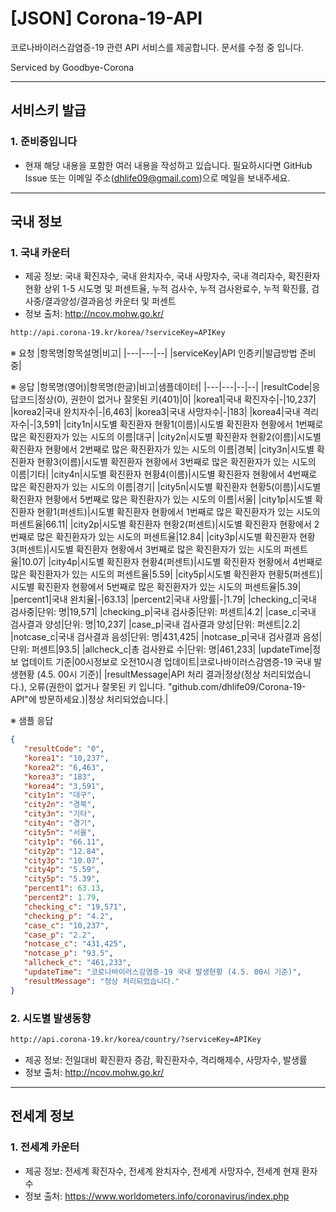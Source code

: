 


# [JSON] Corona-19-API

코로나바이러스감염증-19 관련 API 서비스를 제공합니다.
문서를 수정 중 입니다.

Serviced by Goodbye-Corona

---
## 서비스키 발급
### 1. 준비중입니다
- 현재 해당 내용을 포함한 여러 내용을 작성하고 있습니다. 필요하시다면 GitHub Issue 또는 이메일 주소(dhlife09@gmail.com)으로 메일을 보내주세요.
---
## 국내 정보
 ### 1. 국내 카운터
  - 제공 정보: 국내 확진자수, 국내 완치자수, 국내 사망자수, 국내 격리자수, 확진환자 현황 상위 1-5 시도명 및 퍼센트율, 누적 검사수, 누적 검사완료수, 누적 확진률, 검사중/결과양성/결과음성 카운터 및 퍼센트
 - 정보 출처: http://ncov.mohw.go.kr/
 
```html
http://api.corona-19.kr/korea/?serviceKey=APIKey
```
※ 요청
|항목명|항목설명|비고|
|---|---|--|
|serviceKey|API 인증키|발급방법 준비중|

※ 응답
|항목명(영어)|항목명(한글)|비고|샘플데이터|
|---|---|--|--|
|resultCode|응답코드|정상(0), 권한이 없거나 잘못된 키(401)|0|
|korea1|국내 확진자수|-|10,237|
|korea2|국내 완치자수|-|6,463|
|korea3|국내 사망자수|-|183|
|korea4|국내 격리자수|-|3,591|
|city1n|시도별 확진환자 현황1(이름)|시도별 확진환자 현황에서 1번째로 많은 확진환자가 있는 시도의 이름|대구|
|city2n|시도별 확진환자 현황2(이름)|시도별 확진환자 현황에서 2번째로 많은 확진환자가 있는 시도의 이름|경북|
|city3n|시도별 확진환자 현황3(이름)|시도별 확진환자 현황에서 3번째로 많은 확진환자가 있는 시도의 이름|기타|
|city4n|시도별 확진환자 현황4(이름)|시도별 확진환자 현황에서 4번째로 많은 확진환자가 있는 시도의 이름|경기|
|city5n|시도별 확진환자 현황5(이름)|시도별 확진환자 현황에서 5번째로 많은 확진환자가 있는 시도의 이름|서울|
|city1p|시도별 확진환자 현황1(퍼센트)|시도별 확진환자 현황에서 1번째로 많은 확진환자가 있는 시도의 퍼센트율|66.11|
|city2p|시도별 확진환자 현황2(퍼센트)|시도별 확진환자 현황에서 2번째로 많은 확진환자가 있는 시도의 퍼센트율|12.84|
|city3p|시도별 확진환자 현황3(퍼센트)|시도별 확진환자 현황에서 3번째로 많은 확진환자가 있는 시도의 퍼센트율|10.07|
|city4p|시도별 확진환자 현황4(퍼센트)|시도별 확진환자 현황에서 4번째로 많은 확진환자가 있는 시도의 퍼센트율|5.59|
|city5p|시도별 확진환자 현황5(퍼센트)|시도별 확진환자 현황에서 5번째로 많은 확진환자가 있는 시도의 퍼센트율|5.39|
|percent1|국내 완치율|-|63.13|
|percent2|국내 사망률|-|1.79|
|checking_c|국내 검사중|단위: 명|19,571|
|checking_p|국내 검사중|단위: 퍼센트|4.2|
|case_c|국내 검사결과 양성|단위: 명|10,237|
|case_p|국내 검사결과 양성|단위: 퍼센트|2.2|
|notcase_c|국내 검사결과 음성|단위: 명|431,425|
|notcase_p|국내 검사결과 음성|단위: 퍼센트|93.5|
|allcheck_c|총 검사완료 수|단위: 명|461,233|
|updateTime|정보 업데이트 기준|00시정보로 오전10시경 업데이트|코로나바이러스감염증-19 국내 발생현황 (4.5. 00시 기준)|
|resultMessage|API 처리 결과|정상(정상 처리되었습니다.), 오류(권한이 없거나 잘못된 키 입니다. \"github.com\/dhlife09\/Corona-19-API\"에 방문하세요.)|정상 처리되었습니다.|

※ 샘플 응답
 ```json
{
    "resultCode": "0",
    "korea1": "10,237",
    "korea2": "6,463",
    "korea3": "183",
    "korea4": "3,591",
    "city1n": "대구",
    "city2n": "경북",
    "city3n": "기타",
    "city4n": "경기",
    "city5n": "서울",
    "city1p": "66.11",
    "city2p": "12.84",
    "city3p": "10.07",
    "city4p": "5.59",
    "city5p": "5.39",
    "percent1": 63.13,
    "percent2": 1.79,
    "checking_c": "19,571",
    "checking_p": "4.2",
    "case_c": "10,237",
    "case_p": "2.2",
    "notcase_c": "431,425",
    "notcase_p": "93.5",
    "allcheck_c": "461,233",
    "updateTime": "코로나바이러스감염증-19 국내 발생현황 (4.5. 00시 기준)",
    "resultMessage": "정상 처리되었습니다."
}
```

 


 ### 2. 시도별 발생동향
 ```html
http://api.corona-19.kr/korea/country/?serviceKey=APIKey
```
 - 제공 정보: 전일대비 확진환자 증감, 확진환자수, 격리해제수, 사망자수, 발생률
 - 정보 출처: http://ncov.mohw.go.kr/

---

## 전세계 정보
### 1. 전세계 카운터
- 제공 정보: 전세계 확진자수, 전세계 완치자수, 전세계 사망자수, 전세계 현재 환자수
- 정보 출처: https://www.worldometers.info/coronavirus/index.php
